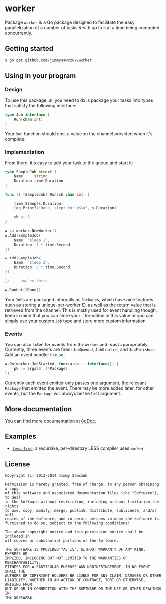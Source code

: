 # worker

Package `worker` is a Go package designed to facilitate the easy parallelization of a number of tasks `N` with up to `n` at a time being computed concurrently.

## Getting started

```bash
$ go get github.com/jimmysawczuk/worker
```

## Using in your program

### Design

To use this package, all you need to do is package your tasks into types that satisfy the following interface:

```go
type Job interface {
	Run(chan int)
}
```

Your `Run` function should emit a value on the channel provided when it's complete.

### Implementation

From there, it's easy to add your task to the queue and start it:

```go
type SampleJob struct {
	Name     string
	Duration time.Duration
}

func (s *SampleJob) Run(ch chan int) {

	time.Sleep(s.Duration)
	log.Printf("Done, slept for %s\n", s.Duration)

	ch <- 0
}

w := worker.NewWorker()
w.Add(SampleJob{
	Name: "sleep 1",
	Duration: 1 * time.Second,
})

w.Add(SampleJob{
	Name: "sleep 2",
	Duration: 2 * time.Second,
})

// ... and so forth

w.RunUntilDone()
```

Your `Job`s are packaged internally as `Package`s, which have nice features such as storing a unique-per-worker ID, as well as the return value that is retrieved from the channel. This is mostly used for event handling though; keep in mind that you can store your information in this value or you can simply use your custom `Job` type and store more custom information.

### Events

You can also listen for events from the `Worker` and react appropriately. Currently, three events are fired: `JobQueued`, `JobStarted`, and `JobFinished`. Add an event handler like so:

```go
w.On(worker.JobStarted, func(args ...interface{}) {
	pk := args[0].(*Package)
})
```

Currently each event emitter only passes one argument, the relevant `Package` that emitted the event. There may be more added later, for other events, but the `Package` will always be the first argument.

## More documentation

You can find more documentation at [GoDoc][godoc].

## Examples

* [`less-tree`][less-tree], a recursive, per-directory LESS compiler uses `worker`

## License

```
Copyright (c) 2013-2014 Jimmy Sawczuk

Permission is hereby granted, free of charge, to any person obtaining a copy
of this software and associated documentation files (the "Software"), to deal
in the Software without restriction, including without limitation the rights
to use, copy, modify, merge, publish, distribute, sublicense, and/or sell
copies of the Software, and to permit persons to whom the Software is
furnished to do so, subject to the following conditions:

The above copyright notice and this permission notice shall be included in
all copies or substantial portions of the Software.

THE SOFTWARE IS PROVIDED "AS IS", WITHOUT WARRANTY OF ANY KIND, EXPRESS OR
IMPLIED, INCLUDING BUT NOT LIMITED TO THE WARRANTIES OF MERCHANTABILITY,
FITNESS FOR A PARTICULAR PURPOSE AND NONINFRINGEMENT. IN NO EVENT SHALL THE
AUTHORS OR COPYRIGHT HOLDERS BE LIABLE FOR ANY CLAIM, DAMAGES OR OTHER
LIABILITY, WHETHER IN AN ACTION OF CONTRACT, TORT OR OTHERWISE, ARISING FROM,
OUT OF OR IN CONNECTION WITH THE SOFTWARE OR THE USE OR OTHER DEALINGS IN
THE SOFTWARE.
```

  [godoc]: http://godoc.org/github.com/jimmysawczuk/worker
  [less-tree]: http://github.com/jimmysawczuk/less-tree
